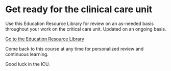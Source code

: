 # Get ready for the clinical care unit


Use this Education Resource Library for review on an as-needed basis throughout your work on the critical care unit. Updated on an ongoing basis.

[Go to the Education Resource Library](https://www.mountsinai.org/about/covid19/staff-resources/critical-care-education)

Come back to this course at any time for personalized review and continuous learning.

Good luck in the ICU.
